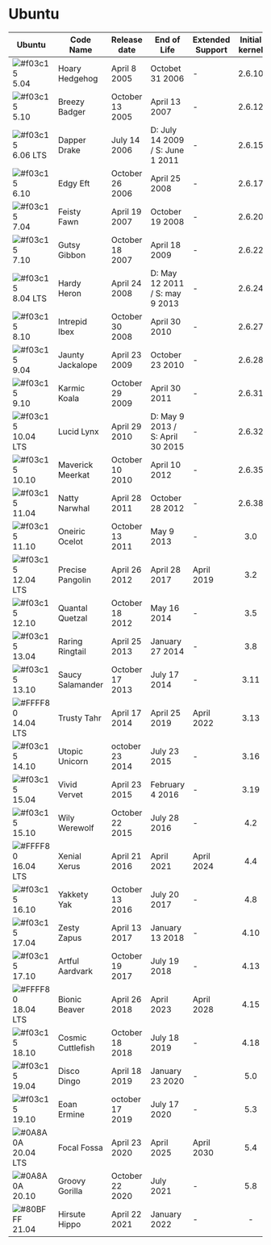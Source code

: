 # Ubuntu

| Ubuntu | Code Name | Release date | End of Life | Extended Support | Initial kernel |
| ------ | ------ | ------ | ------ | ------ |:------: |
| ![#f03c15](https://placehold.it/15/f03c15/000000?text=+) 5.04 | Hoary Hedgehog | April 8 2005 | Octobet 31 2006 | - | 2.6.10 |
| ![#f03c15](https://placehold.it/15/f03c15/000000?text=+) 5.10 | Breezy Badger | October 13 2005 | April 13 2007 | - | 2.6.12 |
| ![#f03c15](https://placehold.it/15/f03c15/000000?text=+) 6.06 LTS | Dapper Drake | July 14 2006 | D: July 14 2009 / S: June 1 2011 | - | 2.6.15 |
| ![#f03c15](https://placehold.it/15/f03c15/000000?text=+) 6.10 | Edgy Eft | October 26 2006 | April 25 2008 | - | 2.6.17 |
| ![#f03c15](https://placehold.it/15/f03c15/000000?text=+) 7.04 | Feisty Fawn | April 19 2007 | October 19 2008 | - | 2.6.20 |
| ![#f03c15](https://placehold.it/15/f03c15/000000?text=+) 7.10 | Gutsy Gibbon | October 18 2007 | April 18 2009 | - | 2.6.22 |
| ![#f03c15](https://placehold.it/15/f03c15/000000?text=+) 8.04 LTS | Hardy Heron | April 24 2008 | D: May 12 2011 / S: may 9 2013 | - | 2.6.24 |
| ![#f03c15](https://placehold.it/15/f03c15/000000?text=+) 8.10 | Intrepid Ibex | October 30 2008 | April 30 2010 | - | 2.6.27 |
| ![#f03c15](https://placehold.it/15/f03c15/000000?text=+) 9.04 | Jaunty Jackalope | April 23 2009 | October 23 2010 | - | 2.6.28 |
| ![#f03c15](https://placehold.it/15/f03c15/000000?text=+) 9.10 | Karmic Koala | October 29 2009 | April 30 2011 | - | 2.6.31 |
| ![#f03c15](https://placehold.it/15/f03c15/000000?text=+) 10.04 LTS | Lucid Lynx | April 29 2010 | D: May 9 2013 / S: April 30 2015 | - | 2.6.32 |
| ![#f03c15](https://placehold.it/15/f03c15/000000?text=+) 10.10 | Maverick Meerkat | October 10 2010 | April 10 2012 | - | 2.6.35 |
| ![#f03c15](https://placehold.it/15/f03c15/000000?text=+) 11.04 | Natty Narwhal | April 28 2011 | October 28 2012 | - | 2.6.38 |
| ![#f03c15](https://placehold.it/15/f03c15/000000?text=+) 11.10 | Oneiric Ocelot | October 13 2011 | May 9 2013 | - | 3.0 |
| ![#f03c15](https://placehold.it/15/f03c15/000000?text=+) 12.04 LTS | Precise Pangolin | April 26 2012 | April 28 2017 | April 2019 | 3.2 |
| ![#f03c15](https://placehold.it/15/f03c15/000000?text=+) 12.10 | Quantal Quetzal | October 18 2012 | May 16 2014 | - | 3.5 |
| ![#f03c15](https://placehold.it/15/f03c15/000000?text=+) 13.04 | Raring Ringtail | April 25 2013 | January 27 2014 | - | 3.8 |
| ![#f03c15](https://placehold.it/15/f03c15/000000?text=+) 13.10 | Saucy Salamander | October 17 2013 | July 17 2014 | - | 3.11 |
| ![#FFFF80](https://placehold.it/15/ffff80/000000?text=+) 14.04 LTS | Trusty Tahr | April 17 2014 | April 25 2019 | April 2022 | 3.13 |
| ![#f03c15](https://placehold.it/15/f03c15/000000?text=+) 14.10 | Utopic Unicorn | october 23 2014 | July 23 2015 | - | 3.16 |
| ![#f03c15](https://placehold.it/15/f03c15/000000?text=+) 15.04 | Vivid Vervet | April 23 2015 | February 4 2016 | - | 3.19 |
| ![#f03c15](https://placehold.it/15/f03c15/000000?text=+) 15.10 | Wily Werewolf | October 22 2015 | July 28 2016 | - | 4.2 |
| ![#FFFF80](https://placehold.it/15/ffff80/000000?text=+) 16.04 LTS | Xenial Xerus | April 21 2016 | April 2021 | April 2024 | 4.4 |
| ![#f03c15](https://placehold.it/15/f03c15/000000?text=+) 16.10 | Yakkety Yak | October 13 2016 | July 20 2017 | - | 4.8 |
| ![#f03c15](https://placehold.it/15/f03c15/000000?text=+) 17.04 | Zesty Zapus | April 13 2017 | January 13 2018 | - | 4.10 |
| ![#f03c15](https://placehold.it/15/f03c15/000000?text=+) 17.10 | Artful Aardvark | October 19 2017 | July 19 2018 | - | 4.13 |
| ![#FFFF80](https://placehold.it/15/ffff80/000000?text=+) 18.04 LTS | Bionic Beaver | April 26 2018 | April 2023 | April 2028 | 4.15 |
| ![#f03c15](https://placehold.it/15/f03c15/000000?text=+) 18.10 | Cosmic Cuttlefish | October 18 2018 | July 18 2019 | - | 4.18 |
| ![#f03c15](https://placehold.it/15/f03c15/000000?text=+) 19.04 | Disco Dingo | April 18 2019 | January 23 2020 | - | 5.0 
| ![#f03c15](https://placehold.it/15/f03c15/000000?text=+) 19.10 | Eoan Ermine | october 17 2019 | July 17 2020 | - | 5.3 |
| ![#0A8A0A](https://placehold.it/15/0A8A0A/000000?text=+) 20.04 LTS | Focal Fossa | April 23 2020 | April 2025 | April 2030 | 5.4
| ![#0A8A0A](https://placehold.it/15/0A8A0A/000000?text=+) 20.10 | Groovy Gorilla | October 22 2020 | July 2021 | - | 5.8 |
| ![#80BFFF](https://placehold.it/15/80bfff/000000?text=+) 21.04 | Hirsute Hippo | April 22 2021 | January 2022 | - | - |
